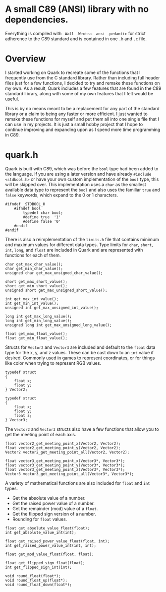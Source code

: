 # A small C89 (ANSI) library with no dependencies.
Everything is compiled with ```-Wall -Wextra -ansi -pedantic``` for strict adherence to the C89 standard and is contained in one ```.h``` and ```.c``` file.

# Overview

I started working on Quark to recreate some of the functions that I frequently use from the C standard library. Rather than including full header files just for a few functions, I decided to try and remake these functions on my own. As a result, Quark includes a few features that are found in the C89 standard library, along with some of my own features that I felt would be useful. 

This is by no means meant to be a replacement for any part of the standard library or a claim to being any faster or more efficient. I just wanted to remake these functions for myself and put them all into one single file that I can use in my projects. It is just a small hobby project that I hope to continue improving and expanding upon as I spend more time programming in C89.

# quark.h

Quark is built with C89, which was before the ```bool``` type had been added to the language. If you are using a later version and have already ```#include <stdbool.h>``` or have your own custom implementation of the ```bool``` type, this will be skipped over. This implementation uses a ```char``` as the smallest available data type to represent the ```bool``` and also uses the familiar ```true``` and ```false``` keywords, which expand to the 0 or 1 characters.

```
#ifndef _STDBOOL_H         
    #ifndef bool           
        typedef char bool; 
        #define true  '1'   
        #define false '0'
    #endif
#endif
```

There is also a reimplementation of the ```limits.h``` file that contains minimum and maximum values for different data types. Type limits for ```char```, ```short```, ```int```, ```long```, and ```float``` are included in Quark and are represented with functions for each of them. 

```
char get_max_char_value();
char get_min_char_value();
unsigned char get_max_unsigned_char_value();

short get_max_short_value();
short get_min_short_value();
unsigned short get_max_unsigned_short_value();

int get_max_int_value();
int get_min_int_value();
unsigned int get_max_unsigned_int_value();

long int get_max_long_value();
long int get_min_long_value();
unsigned long int get_max_unsigned_long_value();

float get_max_float_value();
float get_min_float_value();
```

Structs for ```Vector2``` and ```Vector3``` are included and default to the ```float``` data type for the x, y, and z values. These can be cast down to an ```int``` value if desired. Commonly used in games to represent coordinates, or for things like color when trying to represent RGB values.

```
typedef struct 
{
    float x;
    float y;
} Vector2; 

typedef struct
{
    float x;
    float y;
    float z;
} Vector3; 
```

The ```Vector2``` and ```Vector3``` structs also have a few functions that allow you to get the meeting point of each axis.

```
float vector2_get_meeting_point_x(Vector2, Vector2); 
float vector2_get_meeting_point_y(Vector2, Vector2);
Vector2 vector2_get_meeting_point_all(Vector2, Vector2);

float vector3_get_meeting_point_x(Vector3*, Vector3*); 
float vector3_get_meeting_point_y(Vector3*, Vector3*);
float vector3_get_meeting_point_z(Vector3*, Vector3*);
Vector3 vector3_get_meeting_point_all(Vector3*, Vector3*);
```

A variety of mathematical functions are also included for ```float``` and ```int``` types.

- Get the absolute value of a number.
- Get the raised power value of a number.
- Get the remainder (mod) value of a ```float```.
- Get the flipped sign version of a number.
- Rounding for ```float``` values.

```
float get_absolute_value_float(float); 
int get_absolute_value_int(int); 

float get_raised_power_value_float(float, int); 
int get_raised_power_value_int(int, int); 

float get_mod_value_float(float, float); 

float get_flipped_sign_float(float); 
int get_flipped_sign_int(int); 

void round_float(float*);      
void round_float_up(float*);   
void round_float_down(float*); 
```




